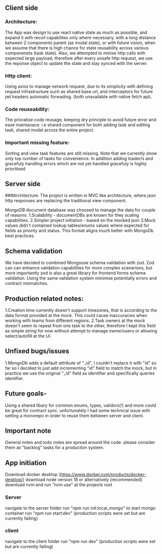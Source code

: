 ## Client side
### Architecture:
The App was design to use react native state as much as possible, and expand it with recoil capabilites only where necessary, with a long distance between 2 components parent (as modal state), or with future vision, when we assume that there is high chance for state reusability across various componenets (task state).
Also, we attempted to minise http calls with expected large payload, therefore after every unsafe http request, we use the reponse object to update the state and stay synced with the server. 

### Http client: 
Using axios to manage network request, due to its simplicity with defining request infrastructure such as shared base url, and interceptors for future jwt headers automatic forwading. (both unavailable with native fetch api).

### Code reuseability:
The prioratise code reusage, keeping dry principle to avoid future error and ease maintanace. i.e shared component for both adding task and editing task, shared modal across the entire project.

### Important missing feature:
Sorting and view task features are still missing. Note that we currently show only top number of tasks for convenience. In addition adding loader/s and gracefuly handling errors which are not yet handled gracefuly is highly prioritised


## Server side
###Architecture:
The project is written in MVC like architecture, where json http responses are replacing the traditional view component.

MongoDB document database was choosed to manage the data for couple of reasons:
1.Scalability - documentDBs are known for they scaling capabilities.
2.Simpler project initiation - based on the mocked json
3.Mock values didn't contained lookup tables/enums values where expected for fields as priority and status.
This format aligns much better with MongoDb best practices.

## Schema validation
We have decided to combined Mongoose schema validation with zod.
Zod can can enhance validation capabilities for more complex scenarions, but more importantly zod is also a great library for frontend forms schema validation. Using the same validation system minimise potentially errors and contract mismatches.


## Production related notes:
1.Creation time currently doesn't support timezones, that is according to the data format provided at the mock.
This could cause inaccuracies when working with teams from different regions.
2.Task owners at the mock doesn't seem to repeat from one task to the other, therefore I kept this field as simple string for now without attempt to manage owner/users or allowing select/autofill at the UI.

## Unfixed bugs/issues
1.MongoDb adds a default attribute of "_id", I couldn't replace it with "id" so far so I decided to just add incrementing "id" field to match the mock, but in practice we use the original "_id" field as identifier and specifically queries identifier.

## Future goals-
Using a shared libary for common enums, types, validors(!) and more could be great for contract sync. unfortunately I had some technical issue with setting a monorepo in order to reuse them between server and client.

## Important note
General notes and todo notes are spread around the code. please consider them as "backlog" tasks for a production system.


## App initiation
Download docker desktop (https://www.docker.com/products/docker-desktop/)
download node version 18 or alternatively (recommended) download nvm and run "nvm use" at the projects root

### Server
navigate to the server folder
run "npm run init:local_mongo" to start mongo container
run "npm run start:dev" (production scripts were set but are currently failing)

### client
navigate to the client folder
run "npm run dev" (production scripts were set but are currently failing)


